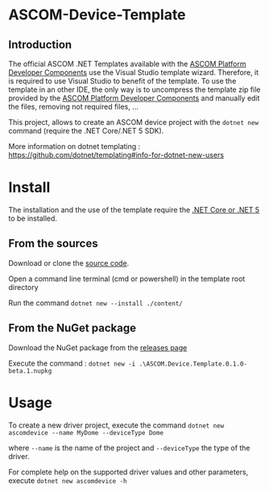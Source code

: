 # ASCOM-Device-Template

## Introduction

The official ASCOM .NET Templates available with the [ASCOM Platform Developer Components](https://ascom-standards.org/Downloads/PlatDevComponents.htm) use the Visual Studio template wizard. Therefore, it is required to use Visual Studio to benefit of the template. To use the template in an other IDE, the only way is to uncompress the template zip file provided by the [ASCOM Platform Developer Components](https://ascom-standards.org/Downloads/PlatDevComponents.htm) and manually edit the files, removing not required files, ...

This project, allows to create an ASCOM device project with the `dotnet new` command (require the .NET Core/.NET 5 SDK).

More information on dotnet templating : https://github.com/dotnet/templating#info-for-dotnet-new-users

# Install

The installation and the use of the template require the [.NET Core or .NET 5](https://dotnet.microsoft.com/download) to be installed.

## From the sources

Download or clone the [source code](https://github.com/elendil-software/ASCOM-Device-Template/tree/main).

Open a command line terminal (cmd or powershell) in the template root directory 

Run the command `dotnet new --install ./content/`

## From the NuGet package

Download the NuGet package from the [releases page](https://github.com/elendil-software/ASCOM-Device-Template/releases)

Execute the command : `dotnet new -i .\ASCOM.Device.Template.0.1.0-beta.1.nupkg`

# Usage

To create a new driver project, execute the command `dotnet new ascomdevice --name MyDome --deviceType Dome`

where `--name` is the name of the project and `--deviceType` the type of the driver. 

For complete help on the supported driver values and other parameters, execute `dotnet new ascomdevice -h`
